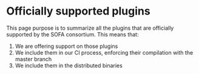 # Officially supported plugins

This page purpose is to summarize all the plugins that are officially supported by the SOFA consortium.
This means that:
1. We are offering support on those plugins
2. We include them in our CI process, enforcing their compilation with the master branch
3. We include them in the distributed binaries 

